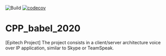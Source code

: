 ![Build](https://github.com/Encorpluptit/CPP_babel_2020/workflows/Build/badge.svg)
[![codecov](https://codecov.io/gh/Encorpluptit/CPP_babel_2020/branch/master/graph/badge.svg?token=ttl8s3om9V)](https://codecov.io/gh/Encorpluptit/CPP_babel_2020)


# CPP_babel_2020
[Epitech Project] The project consists in a client/server architecture voice over IP application, similar to Skype or TeamSpeak.
